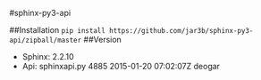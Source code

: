 #sphinx-py3-api

##Installation
`pip install https://github.com/jar3b/sphinx-py3-api/zipball/master`
##Version
 - Sphinx: 2.2.10
 - Api: sphinxapi.py 4885 2015-01-20 07:02:07Z deogar